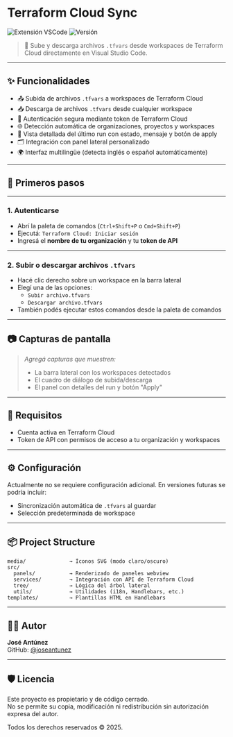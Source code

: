 # Terraform Cloud Sync

![Extensión VSCode](https://img.shields.io/badge/vscode-extensión-blue?logo=visualstudiocode)
![Versión](https://img.shields.io/badge/version-0.0.1-blue)

> 🔁 Sube y descarga archivos `.tfvars` desde workspaces de Terraform Cloud directamente en Visual Studio Code.

---

## ✨ Funcionalidades

- 📤 Subida de archivos `.tfvars` a workspaces de Terraform Cloud
- 📥 Descarga de archivos `.tfvars` desde cualquier workspace
- 🔐 Autenticación segura mediante token de Terraform Cloud
- 🌐 Detección automática de organizaciones, proyectos y workspaces
- 🧾 Vista detallada del último run con estado, mensaje y botón de apply
- 🗂️ Integración con panel lateral personalizado
- 🌍 Interfaz multilingüe (detecta inglés o español automáticamente)

---

## 🚀 Primeros pasos

---

### 1. Autenticarse

- Abrí la paleta de comandos (`Ctrl+Shift+P` o `Cmd+Shift+P`)
- Ejecutá: `Terraform Cloud: Iniciar sesión`
- Ingresá el **nombre de tu organización** y tu **token de API**

---

### 2. Subir o descargar archivos `.tfvars`

- Hacé clic derecho sobre un workspace en la barra lateral
- Elegí una de las opciones:
  - `Subir archivo.tfvars`
  - `Descargar archivo.tfvars`
- También podés ejecutar estos comandos desde la paleta de comandos

---

## 📷 Capturas de pantalla

> _Agregá capturas que muestren:_
>
> - La barra lateral con los workspaces detectados
> - El cuadro de diálogo de subida/descarga
> - El panel con detalles del run y botón "Apply"

---

## 🧠 Requisitos

- Cuenta activa en Terraform Cloud
- Token de API con permisos de acceso a tu organización y workspaces

---

## ⚙️ Configuración

Actualmente no se requiere configuración adicional. En versiones futuras se podría incluir:

- Sincronización automática de `.tfvars` al guardar
- Selección predeterminada de workspace

---

## 📦 Project Structure

```
media/              → Íconos SVG (modo claro/oscuro)
src/
  panels/           → Renderizado de paneles webview
  services/         → Integración con API de Terraform Cloud
  tree/             → Lógica del árbol lateral
  utils/            → Utilidades (i18n, Handlebars, etc.)
templates/          → Plantillas HTML en Handlebars

```

---

## 👨‍💻 Autor

**José Antúnez**  
GitHub: [@joseantunez](https://github.com/blca88)

---

## 🛡️ Licencia

Este proyecto es propietario y de código cerrado.  
No se permite su copia, modificación ni redistribución sin autorización expresa del autor.

Todos los derechos reservados © 2025.
